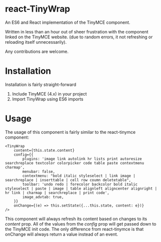# react-TinyWrap
An ES6 and React implementation of the TinyMCE component.

Written in less than an hour out of sheer frustration with the component linked on the TinyMCE website. (due to random errors, it not refreshing or reloading itself unnecessarily).

Any contributions are welcome.

# Installation 
Installation is fairly straight-forward

1. Include TinyMCE (4.x) in your project
2. Import TinyWrap using ES6 imports

# Usage
The usage of this component is fairly similar to the react-tinymce component:
~~~
<TinyWrap
    content={this.state.content}
    config={{
        plugins: 'image link autolink hr lists print autoresize searchreplace textcolor colorpicker code table paste contextmenu charmap',
        menubar: false,
        contextmenu: "bold italic styleselect | link image | searchreplace | inserttable | cell row coumn deletetable",
        toolbar: 'undo redo | forecolor backcolor bold italic styleselect | paste | image | table alignleft aligncenter alignright | hr link | charmap | searchreplace | print code',
        image_advtab: true,
    }}
    onChange={(e) => this.setState({...this.state, content: e})}
/>
~~~
This component will always refresh its content based on changes to its *content* prop. 
All of the values from the *config* prop will get passed down to the TinyMCE init code. 
The only difference from react-tinymce is that onChange will always return a value instead of an event.